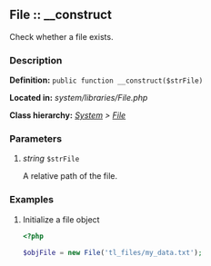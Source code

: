 
File :: __construct
-------------------------------------------

Check whether a file exists.


### Description ###

**Definition:** `public function __construct($strFile)`

**Located in:** *system/libraries/File.php*

**Class hierarchy:** *[System](../System.md) > [File](../File.md)*


### Parameters ###

1. *string* `$strFile`

	A relative path of the file.


### Examples ###

1. Initialize a file object

	```php
	<?php

	$objFile = new File('tl_files/my_data.txt');
	```

